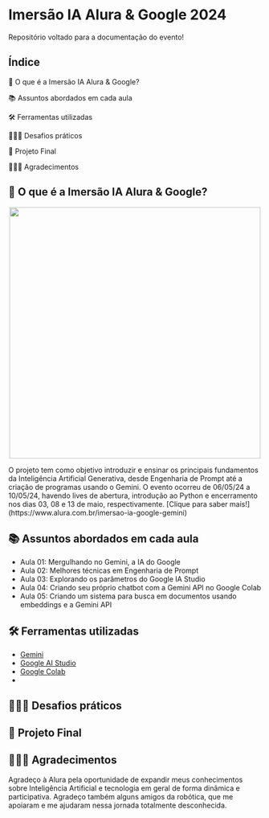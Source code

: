 # Imersão IA Alura & Google 2024
Repositório voltado para a documentação do evento!

## Índice
🤔 O que é a Imersão IA Alura & Google?

📚 Assuntos abordados em cada aula 

🛠 Ferramentas utilizadas

👩🏼‍💻 Desafios práticos

🤖 Projeto Final 

🙇🏼‍♀️ Agradecimentos 

   
## 🤔 O que é a Imersão IA Alura & Google?
<p align="center"><img src="./assets/cover.png" width="500"/></p>
O projeto tem como objetivo introduzir e ensinar os principais fundamentos da Inteligência Artificial Generativa, desde Engenharia de Prompt até a criação de programas usando o Gemini. O evento ocorreu de 06/05/24 a 10/05/24, havendo lives de abertura, introdução ao Python e encerramento nos dias 03, 08 e 13 de maio, respectivamente. [Clique para saber mais!](https://www.alura.com.br/imersao-ia-google-gemini)

## 📚 Assuntos abordados em cada aula
- Aula 01: Mergulhando no Gemini, a IA do Google
- Aula 02: Melhores técnicas em Engenharia de Prompt
- Aula 03: Explorando os parâmetros do Google IA Studio
- Aula 04: Criando seu próprio chatbot com a Gemini API no Google Colab
- Aula 05: Criando um sistema para busca em documentos usando embeddings e a Gemini API

## 🛠 Ferramentas utilizadas
- [Gemini](https://gemini.google.com/app)
- [Google AI Studio](https://aistudio.google.com)
- [Google Colab](https://colab.google/)
- 

## 👩🏼‍💻 Desafios práticos
## 🤖 Projeto Final 

## 🙇🏼‍♀️ Agradecimentos 
Agradeço à Alura pela oportunidade de expandir meus conhecimentos sobre Inteligência Artificial e tecnologia em geral de forma dinâmica e participativa. Agradeço também alguns amigos da robótica, que me apoiaram e me ajudaram nessa jornada totalmente desconhecida.


